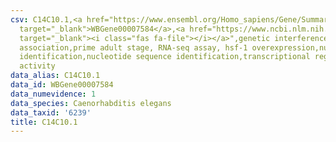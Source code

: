 ```yaml
---
csv: C14C10.1,<a href="https://www.ensembl.org/Homo_sapiens/Gene/Summary?db=core;g=WBGene00007584"
  target="_blank">WBGene00007584</a>,<a href="https://www.ncbi.nlm.nih.gov/pubmed/30894454"
  target="_blank"><i class="fas fa-file"></i></a>",genetic interference,functional
  association,prime adult stage, RNA-seq assay, hsf-1 overexpression,nucleotide sequence
  identification,nucleotide sequence identification,transcriptional regulation,up-regulates
  activity
data_alias: C14C10.1
data_id: WBGene00007584
data_numevidence: 1
data_species: Caenorhabditis elegans
data_taxid: '6239'
title: C14C10.1
---
```

